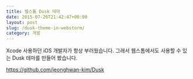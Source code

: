 ```yaml
---
title: 웹스톰 Dusk 테마
date: 2015-07-26T21:42:47+00:00
layout: post
slug: /dusk-theme-in-webstorm/
category: 개발
---
```


Xcode 사용하던 iOS 개발자가 항상 부러웠습니다. 그래서 웹스톰에서도 사용할 수 있는 Dusk 테마를 만들어 봤습니다.

<a href="https://github.com/jeonghwan-kim/Dusk">https://github.com/jeonghwan-kim/Dusk</a>
